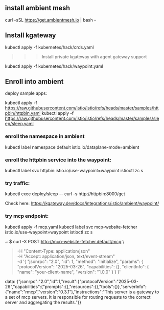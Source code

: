 ## install ambient mesh
curl -sSL https://get.ambientmesh.io | bash -

## Install kgateway
kubectl apply -f kubernetes/hack/crds.yaml


>>> Install private kgateway with agent gateway support

kubectl apply -f kubernetes/hack/waypoint.yaml 

## Enroll into ambient

deploy sample apps:

kubectl apply -f https://raw.githubusercontent.com/istio/istio/refs/heads/master/samples/httpbin/httpbin.yaml
kubectl apply -f https://raw.githubusercontent.com/istio/istio/refs/heads/master/samples/sleep/sleep.yaml

### enroll the namespace in ambient
kubectl label namespace default istio.io/dataplane-mode=ambient

### enroll the httpbin service into the waypoint:
kubectl label svc httpbin istio.io/use-waypoint=waypoint
istioctl zc s


### try traffic:
kubectl exec deploy/sleep -- curl -s http://httpbin:8000/get

Check here:
https://kgateway.dev/docs/integrations/istio/ambient/waypoint/


### try mcp endpoint:
kubectl apply -f mcp.yaml
kubectl label svc mcp-website-fetcher istio.io/use-waypoint=waypoint
istioctl zc s

~ $ curl -X POST http://mcp-website-fetcher.default/mcp \
>   -H "Content-Type: application/json" \
>   -H "Accept: application/json, text/event-stream" \
>   -d '{
>         "jsonrpc": "2.0",
>         "id": 1,
>         "method": "initialize",
>         "params": {
>           "protocolVersion": "2025-03-26",
>           "capabilities": {},
>           "clientInfo": {
>             "name": "your-client-name",
>             "version": "1.0.0"
>           }
>         }
>       }'


data: {"jsonrpc":"2.0","id":1,"result":{"protocolVersion":"2025-03-26","capabilities":{"prompts":{},"resources":{},"tools":{}},"serverInfo":{"name":"rmcp","version":"0.3.1"},"instructions":"This server is a gateway to a set of mcp servers. It is responsible for routing requests to the correct server and aggregating the results."}}